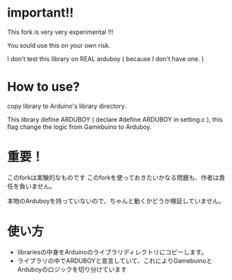 # important!!

This fork is very very experimental !!!

You sould use this on your own risk.

I don't test this library on REAL arduboy ( because I don't have one. )

# How to use?

copy library to Arduino's library directory.

This library define ARDUBOY ( declare #define ARDUBOY in setting.c ), this flag change the logic from Gamebuino to Arduboy.


# 重要！

このforkは実験的なものです
このforkを使っておきたいかなる問題も、作者は責任を負いません。

本物のArduboyを持っていないので、ちゃんと動くかどうか検証していません。

# 使い方

- librariesの中身をArduinoのライブラリディレクトリにコピーします。
- ライブラリの中でARDUBOYと宣言していて、これによりGamebuinoとArduboyのロジックを切り分けています
